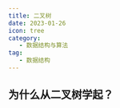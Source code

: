 ```yaml
---
title: 二叉树
date: 2023-01-26
icon: tree
category: 
   - 数据结构与算法
tag:
   - 数据结构
---
```






## 为什么从二叉树学起？

